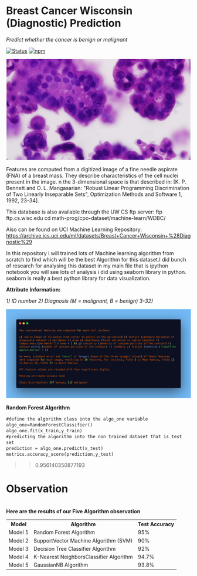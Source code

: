# Breast Cancer Wisconsin (Diagnostic) Prediction
*Predict whether the cancer is benign or malignant*

[![Status](https://img.shields.io/badge/status-maintained-brightgreen.svg?style=for-the-badge)]()
[![npm](https://img.shields.io/npm/l/express.svg?style=for-the-badge)]()

<img src="img.jpg" aling="center">

Features are computed from a digitized image of a fine needle aspirate (FNA) of a breast mass. They describe characteristics of the cell nuclei present in the image. n the 3-dimensional space is that described in: [K. P. Bennett and O. L. Mangasarian: "Robust Linear Programming Discrimination of Two Linearly Inseparable Sets", Optimization Methods and Software 1, 1992, 23-34].

This database is also available through the UW CS ftp server: ftp ftp.cs.wisc.edu cd math-prog/cpo-dataset/machine-learn/WDBC/

Also can be found on UCI Machine Learning Repository: https://archive.ics.uci.edu/ml/datasets/Breast+Cancer+Wisconsin+%28Diagnostic%29

In this repository i will trained lots of Machine  learning algorithm from scratch to find which will be the best Algorithm for this dataset.I did bunch of research for analysing this dataset in my main file that is ipython notebook you will see lots of analysis i did using seaborn library in python. seaborn is really a best python library for data visualization.

**Attribute Information:**

*1) ID number 2) Diagnosis (M = malignant, B = benign) 3-32)*

<img src="text.png">

**Random Forest Algorithm**

```
#define the algorithm class into the algo_one variable
algo_one=RandomForestClassifier()
algo_one.fit(x_train,y_train)
#predicting the algorithm into the non trained dataset that is test set 
prediction = algo_one.predict(x_test)
metrics.accuracy_score(prediction,y_test)
```
>>0.956140350877193

# Observation
<html>
<body>
    <br>
    <b>Here are the results of our Five Algorithm observation</b> 
<table>
  <tr>
    <th>Model</th>
    <th>Algorithm</th>
    <th>Test Accuracy</th>
  </tr>
  <tr>
    <td>Model 1</td>
    <td>Random Forest Algorithm</td>
    <td>95%</td>
  </tr>
  <tr>
    <td>Model 2</td>
    <td>SupportVector Machine Algorithm (SVM)</td>
    <td>90%</td>
  </tr>
  <tr>
    <td>Model 3</td>
    <td>Decision Tree Classifier Algorithm</td>
    <td>92%</td>
  </tr>
      <tr>
    <td>Model 4</td>
    <td>K-Nearest NeighborsClassifier Algorithm</td>
    <td>94.7%</td>
  </tr>
      <tr>
    <td>Model 5</td>
    <td>GaussianNB Algorithm</td>
    <td>93.8%</td>
  </tr>
</table>
</body>
</html>
